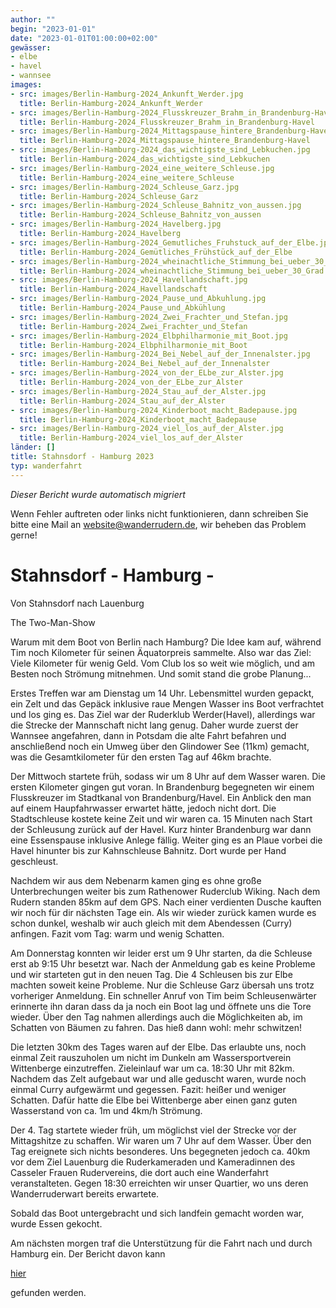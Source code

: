 ```yaml
---
author: ""
begin: "2023-01-01"
date: "2023-01-01T01:00:00+02:00"
gewässer:
- elbe
- havel
- wannsee
images:
- src: images/Berlin-Hamburg-2024_Ankunft_Werder.jpg
  title: Berlin-Hamburg-2024_Ankunft_Werder
- src: images/Berlin-Hamburg-2024_Flusskreuzer_Brahm_in_Brandenburg-Havel.jpg
  title: Berlin-Hamburg-2024_Flusskreuzer_Brahm_in_Brandenburg-Havel
- src: images/Berlin-Hamburg-2024_Mittagspause_hintere_Brandenburg-Havel.jpg
  title: Berlin-Hamburg-2024_Mittagspause_hintere_Brandenburg-Havel
- src: images/Berlin-Hamburg-2024_das_wichtigste_sind_Lebkuchen.jpg
  title: Berlin-Hamburg-2024_das_wichtigste_sind_Lebkuchen
- src: images/Berlin-Hamburg-2024_eine_weitere_Schleuse.jpg
  title: Berlin-Hamburg-2024_eine_weitere_Schleuse
- src: images/Berlin-Hamburg-2024_Schleuse_Garz.jpg
  title: Berlin-Hamburg-2024_Schleuse_Garz
- src: images/Berlin-Hamburg-2024_Schleuse_Bahnitz_von_aussen.jpg
  title: Berlin-Hamburg-2024_Schleuse_Bahnitz_von_aussen
- src: images/Berlin-Hamburg-2024_Havelberg.jpg
  title: Berlin-Hamburg-2024_Havelberg
- src: images/Berlin-Hamburg-2024_Gemutliches_Fruhstuck_auf_der_Elbe.jpg
  title: Berlin-Hamburg-2024_Gemütliches_Frühstück_auf_der_Elbe
- src: images/Berlin-Hamburg-2024_wheinachtliche_Stimmung_bei_ueber_30_Grad.jpg
  title: Berlin-Hamburg-2024_wheinachtliche_Stimmung_bei_ueber_30_Grad
- src: images/Berlin-Hamburg-2024_Havellandschaft.jpg
  title: Berlin-Hamburg-2024_Havellandschaft
- src: images/Berlin-Hamburg-2024_Pause_und_Abkuhlung.jpg
  title: Berlin-Hamburg-2024_Pause_und_Abkühlung
- src: images/Berlin-Hamburg-2024_Zwei_Frachter_und_Stefan.jpg
  title: Berlin-Hamburg-2024_Zwei_Frachter_und_Stefan
- src: images/Berlin-Hamburg-2024_Elbphilharmonie_mit_Boot.jpg
  title: Berlin-Hamburg-2024_Elbphilharmonie_mit_Boot
- src: images/Berlin-Hamburg-2024_Bei_Nebel_auf_der_Innenalster.jpg
  title: Berlin-Hamburg-2024_Bei_Nebel_auf_der_Innenalster
- src: images/Berlin-Hamburg-2024_von_der_ELbe_zur_Alster.jpg
  title: Berlin-Hamburg-2024_von_der_ELbe_zur_Alster
- src: images/Berlin-Hamburg-2024_Stau_auf_der_Alster.jpg
  title: Berlin-Hamburg-2024_Stau_auf_der_Alster
- src: images/Berlin-Hamburg-2024_Kinderboot_macht_Badepause.jpg
  title: Berlin-Hamburg-2024_Kinderboot_macht_Badepause
- src: images/Berlin-Hamburg-2024_viel_los_auf_der_Alster.jpg
  title: Berlin-Hamburg-2024_viel_los_auf_der_Alster
länder: []
title: Stahnsdorf - Hamburg 2023
typ: wanderfahrt
---
```



*Dieser Bericht wurde automatisch migriert*

Wenn Fehler auftreten oder links nicht funktionieren, dann schreiben Sie bitte eine Mail an website@wanderrudern.de, wir beheben das Problem gerne!



# Stahnsdorf - Hamburg -


Von Stahnsdorf nach Lauenburg

The Two-Man-Show

Warum mit dem Boot von Berlin nach Hamburg? Die Idee kam auf, während Tim noch Kilometer für seinen Äquatorpreis sammelte. Also war das Ziel: Viele Kilometer für wenig Geld. Vom Club los so weit wie möglich, und am Besten noch Strömung mitnehmen. Und somit stand die grobe Planung...

Erstes Treffen war am Dienstag um 14 Uhr. Lebensmittel wurden gepackt, ein Zelt und das Gepäck inklusive raue Mengen Wasser ins Boot verfrachtet und los ging es. Das Ziel war der Ruderklub Werder(Havel), allerdings war die Strecke der Mannschaft nicht lang genug. Daher wurde zuerst der Wannsee angefahren, dann in Potsdam die alte Fahrt befahren und anschließend noch ein Umweg über den Glindower See (11km) gemacht, was die Gesamtkilometer für den ersten Tag auf 46km brachte.

Der Mittwoch startete früh, sodass wir um 8 Uhr auf dem Wasser waren. Die ersten Kilometer gingen gut voran. In Brandenburg begegneten wir einem Flusskreuzer im Stadtkanal von Brandenburg/Havel. Ein Anblick den man auf einem Haupfahrwasser erwartet hätte, jedoch nicht dort. Die Stadtschleuse kostete keine Zeit und wir waren ca. 15 Minuten nach Start der Schleusung zurück auf der Havel. Kurz hinter Brandenburg war dann eine Essenspause inklusive Anlege fällig. Weiter ging es an Plaue vorbei die Havel hinunter bis zur Kahnschleuse Bahnitz. Dort wurde per Hand geschleust.

Nachdem wir aus dem Nebenarm kamen ging es ohne große Unterbrechungen weiter bis zum Rathenower Ruderclub Wiking. Nach dem Rudern standen 85km auf dem GPS. Nach einer verdienten Dusche kauften wir noch für dir nächsten Tage ein. Als wir wieder zurück kamen wurde es schon dunkel, weshalb wir auch gleich mit dem Abendessen (Curry) anfingen. Fazit vom Tag: warm und wenig Schatten.

Am Donnerstag konnten wir leider erst um 9 Uhr starten, da die Schleuse erst ab 9:15 Uhr besetzt war. Nach der Anmeldung gab es keine Probleme und wir starteten gut in den neuen Tag. Die 4 Schleusen bis zur Elbe machten soweit keine Probleme. Nur die Schleuse Garz übersah uns trotz vorheriger Anmeldung. Ein schneller Anruf von Tim beim Schleusenwärter erinnerte ihn daran dass da ja noch ein Boot lag und öffnete uns die Tore wieder. Über den Tag nahmen allerdings auch die Möglichkeiten ab, im Schatten von Bäumen zu fahren. Das hieß dann wohl: mehr schwitzen!

Die letzten 30km des Tages waren auf der Elbe. Das erlaubte uns, noch einmal Zeit rauszuholen um nicht im Dunkeln am Wassersportverein Wittenberge einzutreffen. Zieleinlauf war um ca. 18:30 Uhr mit 82km. Nachdem das Zelt aufgebaut war und alle geduscht waren, wurde noch einmal Curry aufgewärmt und gegessen. Fazit: heißer und weniger Schatten. Dafür hatte die Elbe bei Wittenberge aber einen ganz guten Wasserstand von ca. 1m und 4km/h Strömung.

Der 4. Tag startete wieder früh, um möglichst viel der Strecke vor der Mittagshitze zu schaffen. Wir waren um 7 Uhr auf dem Wasser. Über den Tag ereignete sich nichts besonderes. Uns begegneten jedoch ca. 40km vor dem Ziel Lauenburg die Ruderkameraden und Kameradinnen des Casseler Frauen Rudervereins, die dort auch eine Wanderfahrt veranstalteten. Gegen 18:30 erreichten wir unser Quartier, wo uns deren Wanderruderwart bereits erwartete.

Sobald das Boot untergebracht und sich landfein gemacht worden war, wurde Essen gekocht.

Am nächsten morgen traf die Unterstützung für die Fahrt nach und durch Hamburg ein. Der Bericht davon kann

[hier](/berichte/2023/stahnsdorf_-_hamburg_2023)

gefunden werden.